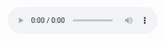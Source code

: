 <script src="http://api.html5media.info/1.1.8/html5media.min.js"></script>

<audio src="https://drive.google.com/file/d/1W6zcOrOyp0uLDpD-EhxY4ON5YZwAgFi0/view?usp=sharing" controls preload></audio>

